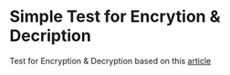 # Simple Test for Encrytion & Decription

Test for Encryption & Decryption based on this [article](https://attacomsian.com/blog/nodejs-encrypt-decrypt-data)
